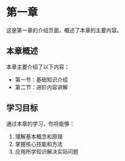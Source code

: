 # 第一章

这是第一章的介绍页面，概述了本章的主要内容。

## 本章概述

本章主要介绍了以下内容：

- 第一节：基础知识介绍
- 第二节：进阶内容讲解

## 学习目标

通过本章的学习，你将能够：

1. 理解基本概念和原理
2. 掌握核心技能和方法
3. 应用所学知识解决实际问题